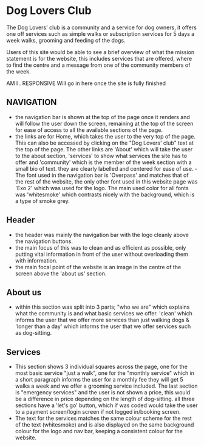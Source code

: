 # Dog Lovers Club

The Dog Lovers' club is a community and a service for dog owners, it offers one off services such as simple walks or subscription services for 5 days a week walks, grooming and feeding of the dogs.

Users of this site would be able to see a brief overview of what the mission statement is for the website, this includes services that are offered, where to find the centre and a message from one of the community members of the week.

AM I . RESPONSIVE Will go in here once the site is fully finished

## NAVIGATION
- the navigation bar is shown at the top of the page once it renders and will follow the user down the screen, remaining at the top of the screen for ease of access to all the available sections of the page.
- the links are for Home, which takes the user to the very top of the page. This can also be accessed by clicking on the "Dog Lovers' club" text at the top of the page. The other links are 'About' which will take the user to the about section, 'services' to show what services the site has to offer and 'community' which is the member of the week section with a small bio of text. they are clearly labelled and centered for ease of use.
-The font used in the navigation bar is 'Overpass' and matches that of the rest of the website, the only other font used in this website page was 'Exo 2' which was used for the logo. The main used color for all fonts was 'whitesmoke' which contrasts nicely with the background, which is a type of smoke grey. 


## Header
- the header was mainly the navigation bar with the logo cleanly above the navigation buttons.
- the main focus of this was to clean and as efficient as possible, only putting vital information in front of the user without overloading them with information.
- the main focal point of the website is an image in the centre of the screen above the 'about us' section.

## About us
- within this section was split into 3 parts; "who we are" which explains what the community is and what basic services we offer.  'clean' which informs the user that we offer more services than just walking dogs & 'longer than a day' which  informs the user that we offer services such as dog-sitting.

## Services
- This section shows 3 individual squares across the page, one for the most basic service "just a walk", one for the "monthly service" which in a short paragraph informs the user for a monthly fee they will get 5 walks a week and we offer a grooming service included. The last section is "emergency services" and the user is not shown a price, this would be a difference in price depending on the length of dog-sitting. all three sections have a 'let's go' button, which if was coded would take the user to a payment screen/login screen if not logged in/booking screen.
- The text for the services matches the same colour scheme for the rest of the text (whitesmoke) and is also displayed on the same background colour for the logo and nav bar, keeping a consistent colour for the website.
